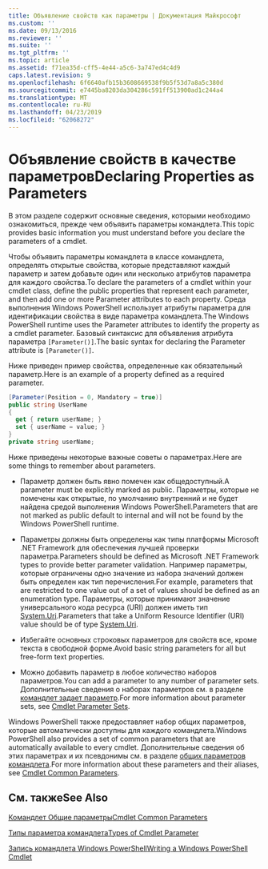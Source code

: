 ```yaml
---
title: Объявление свойств как параметры | Документация Майкрософт
ms.custom: ''
ms.date: 09/13/2016
ms.reviewer: ''
ms.suite: ''
ms.tgt_pltfrm: ''
ms.topic: article
ms.assetid: f71ea35d-cff5-4e44-a5c6-3a747ed4c4d9
caps.latest.revision: 9
ms.openlocfilehash: 6f6640afb15b3608669538f9b5f53d7a8a5c380d
ms.sourcegitcommit: e7445ba8203da304286c591ff513900ad1c244a4
ms.translationtype: MT
ms.contentlocale: ru-RU
ms.lasthandoff: 04/23/2019
ms.locfileid: "62068272"
---
```

# <a name="declaring-properties-as-parameters"></a><span data-ttu-id="e104b-102">Объявление свойств в качестве параметров</span><span class="sxs-lookup"><span data-stu-id="e104b-102">Declaring Properties as Parameters</span></span>

<span data-ttu-id="e104b-103">В этом разделе содержит основные сведения, которыми необходимо ознакомиться, прежде чем объявить параметры командлета.</span><span class="sxs-lookup"><span data-stu-id="e104b-103">This topic provides basic information you must understand before you declare the parameters of a cmdlet.</span></span>

<span data-ttu-id="e104b-104">Чтобы объявить параметры командлета в классе командлета, определять открытые свойства, которые представляют каждый параметр и затем добавьте один или несколько атрибутов параметра для каждого свойства.</span><span class="sxs-lookup"><span data-stu-id="e104b-104">To declare the parameters of a cmdlet within your cmdlet class, define the public properties that represent each parameter, and then add one or more Parameter attributes to each property.</span></span> <span data-ttu-id="e104b-105">Среда выполнения Windows PowerShell использует атрибуты параметра для идентификации свойства в виде параметра командлета.</span><span class="sxs-lookup"><span data-stu-id="e104b-105">The Windows PowerShell runtime uses the Parameter attributes to identify the property as a cmdlet parameter.</span></span> <span data-ttu-id="e104b-106">Базовый синтаксис для объявления атрибута параметра `[Parameter()]`.</span><span class="sxs-lookup"><span data-stu-id="e104b-106">The basic syntax for declaring the Parameter attribute is `[Parameter()]`.</span></span>

<span data-ttu-id="e104b-107">Ниже приведен пример свойства, определенные как обязательный параметр.</span><span class="sxs-lookup"><span data-stu-id="e104b-107">Here is an example of a property defined as a required parameter.</span></span>

```csharp
[Parameter(Position = 0, Mandatory = true)]
public string UserName
{
  get { return userName; }
  set { userName = value; }
}
private string userName;
```

<span data-ttu-id="e104b-108">Ниже приведены некоторые важные советы о параметрах.</span><span class="sxs-lookup"><span data-stu-id="e104b-108">Here are some things to remember about parameters.</span></span>

- <span data-ttu-id="e104b-109">Параметр должен быть явно помечен как общедоступный.</span><span class="sxs-lookup"><span data-stu-id="e104b-109">A parameter must be explicitly marked as public.</span></span> <span data-ttu-id="e104b-110">Параметры, которые не помечены как открытые, по умолчанию внутренний и не будет найдена средой выполнения Windows PowerShell.</span><span class="sxs-lookup"><span data-stu-id="e104b-110">Parameters that are not marked as public default to internal and will not be found by the Windows PowerShell runtime.</span></span>

- <span data-ttu-id="e104b-111">Параметры должны быть определены как типы платформы Microsoft .NET Framework для обеспечения лучшей проверки параметра.</span><span class="sxs-lookup"><span data-stu-id="e104b-111">Parameters should be defined as Microsoft .NET Framework types to provide better parameter validation.</span></span> <span data-ttu-id="e104b-112">Например параметры, которые ограничены одно значение из набора значений должен быть определен как тип перечисления.</span><span class="sxs-lookup"><span data-stu-id="e104b-112">For example, parameters that are restricted to one value out of a set of values should be defined as an enumeration type.</span></span> <span data-ttu-id="e104b-113">Параметры, которые принимают значение универсального кода ресурса (URI) должен иметь тип [System.Uri](/dotnet/api/System.Uri).</span><span class="sxs-lookup"><span data-stu-id="e104b-113">Parameters that take a Uniform Resource Identifier (URI) value should be of type [System.Uri](/dotnet/api/System.Uri).</span></span>

- <span data-ttu-id="e104b-114">Избегайте основных строковых параметров для свойств все, кроме текста в свободной форме.</span><span class="sxs-lookup"><span data-stu-id="e104b-114">Avoid basic string parameters for all but free-form text properties.</span></span>

- <span data-ttu-id="e104b-115">Можно добавить параметр в любое количество наборов параметров.</span><span class="sxs-lookup"><span data-stu-id="e104b-115">You can add a parameter to any number of parameter sets.</span></span> <span data-ttu-id="e104b-116">Дополнительные сведения о наборах параметров см. в разделе [командлет задает параметр](./cmdlet-parameter-sets.md).</span><span class="sxs-lookup"><span data-stu-id="e104b-116">For more information about parameter sets, see [Cmdlet Parameter Sets](./cmdlet-parameter-sets.md).</span></span>

<span data-ttu-id="e104b-117">Windows PowerShell также предоставляет набор общих параметров, которые автоматически доступны для каждого командлета.</span><span class="sxs-lookup"><span data-stu-id="e104b-117">Windows PowerShell also provides a set of common parameters that are automatically available to every cmdlet.</span></span> <span data-ttu-id="e104b-118">Дополнительные сведения об этих параметрах и их псевдонимы см. в разделе [общих параметров командлета](./common-parameter-names.md).</span><span class="sxs-lookup"><span data-stu-id="e104b-118">For more information about these parameters and their aliases, see [Cmdlet Common Parameters](./common-parameter-names.md).</span></span>

## <a name="see-also"></a><span data-ttu-id="e104b-119">См. также</span><span class="sxs-lookup"><span data-stu-id="e104b-119">See Also</span></span>

[<span data-ttu-id="e104b-120">Командлет Общие параметры</span><span class="sxs-lookup"><span data-stu-id="e104b-120">Cmdlet Common Parameters</span></span>](./common-parameter-names.md)

[<span data-ttu-id="e104b-121">Типы параметра командлета</span><span class="sxs-lookup"><span data-stu-id="e104b-121">Types of Cmdlet Parameter</span></span>](./types-of-cmdlet-parameters.md)

[<span data-ttu-id="e104b-122">Запись командлета Windows PowerShell</span><span class="sxs-lookup"><span data-stu-id="e104b-122">Writing a Windows PowerShell Cmdlet</span></span>](./writing-a-windows-powershell-cmdlet.md)
